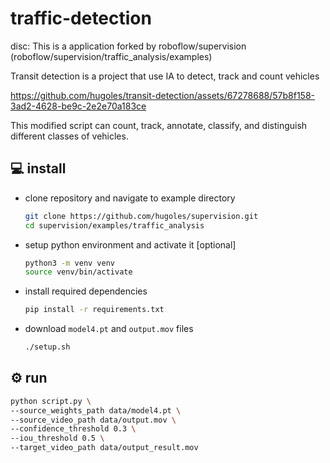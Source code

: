 # traffic-detection
disc: This is a application forked by roboflow/supervision (roboflow/supervision/traffic_analysis/examples)
<div>
  <p>
    Transit detection is a project that use IA to detect, track and count vehicles
  </p>


https://github.com/hugoles/transit-detection/assets/67278688/57b8f158-3ad2-4628-be9c-2e2e70a183ce

This modified script can count, track, annotate, classify, and distinguish different classes of vehicles.
</div>



## 💻 install


- clone repository and navigate to example directory

    ```bash
    git clone https://github.com/hugoles/supervision.git
    cd supervision/examples/traffic_analysis
    ```

- setup python environment and activate it [optional]

    ```bash
    python3 -m venv venv
    source venv/bin/activate
    ```

- install required dependencies

    ```bash
    pip install -r requirements.txt
    ```

- download `model4.pt` and `output.mov` files

    ```bash
    ./setup.sh
    ```

## ⚙️ run

```bash
python script.py \
--source_weights_path data/model4.pt \
--source_video_path data/output.mov \
--confidence_threshold 0.3 \
--iou_threshold 0.5 \
--target_video_path data/output_result.mov
```
